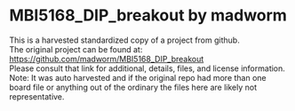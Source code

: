 
# MBI5168_DIP_breakout by madworm  
This is a harvested standardized copy of a project from github.  
The original project can be found at:  
https://github.com/madworm/MBI5168_DIP_breakout  
Please consult that link for additional, details, files, and license information.  
Note: It was auto harvested and if the original repo had more than one board file or anything out of the ordinary the files here are likely not representative.  
    